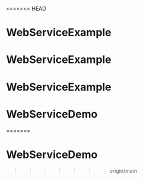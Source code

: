 <<<<<<< HEAD
# WebServiceExample
# WebServiceExample
# WebServiceExample
# WebServiceDemo
=======
# WebServiceDemo
>>>>>>> origin/main

